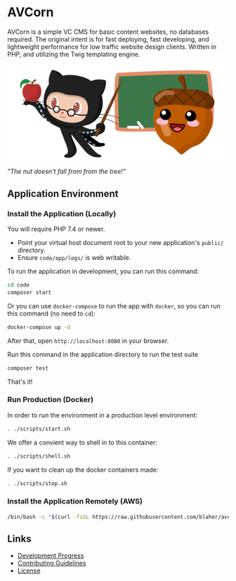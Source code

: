 # AVCorn

AVCorn is a simple VC CMS for basic content websites, no databases required.
The original intent is for fast deploying, fast developing, and lightweight performance for low traffic website design clients.
Written in PHP, and utilizing the Twig templating engine.

![AVCorn Logo](docs/images/readme-banner.png "The nut doesn't fall from from the tree!")

_"The nut doesn't fall from from the tree!"_

## Application Environment

### Install the Application (Locally)

You will require PHP 7.4 or newer.

* Point your virtual host document root to your new application's `public/` directory.
* Ensure `code/app/logs/` is web writable.

To run the application in development, you can run this command:

```bash
cd code
composer start
```

Or you can use `docker-compose` to run the app with `docker`, so you can run this command (no need to `cd`):
```bash
docker-compose up -d
```
After that, open `http://localhost:8080` in your browser.

Run this command in the application directory to run the test suite

```bash
composer test
```

That's it!

### Run Production (Docker)

In order to run the environment in a production level environment:
```bash
. ./scripts/start.sh
```

We offer a convient way to shell in to this container:
```bash
. ./scripts/shell.sh
```

If you want to clean up the docker containers made:
```bash
. ./scripts/stop.sh
```

### Install the Application Remotely (AWS)

```bash
/bin/bash -c "$(curl -fsSL https://raw.githubusercontent.com/blaher/avcorn/main/scripts/install.sh)"
```

## Links
* [Development Progress](docs/TODO.md)
* [Contributing Guidelines](docs/CONTRIBUTING.md)
* [License](docs/LICENSE.md)
